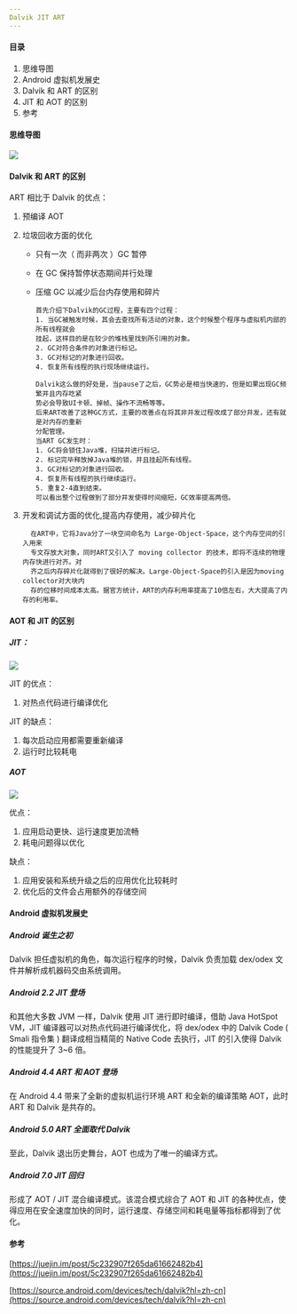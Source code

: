 ```yaml
---
Dalvik JIT ART
---
```


#### 目录

1. 思维导图
2. Android 虚拟机发展史
3. Dalvik 和 ART 的区别
4. JIT 和 AOT 的区别
5. 参考

#### 思维导图

![](https://i.loli.net/2018/12/30/5c2847c900abb.png)


#### Dalvik 和 ART 的区别

ART 相比于 Dalvik 的优点：

1. 预编译 AOT
2. 垃圾回收方面的优化
   - 只有一次（ 而非两次 ）GC 暂停
   - 在 GC 保持暂停状态期间并行处理
   - 压缩 GC 以减少后台内存使用和碎片
     
         首先介绍下Dalvik的GC过程，主要有四个过程：  
         1. 当GC被触发时候，其会去查找所有活动的对象，这个时候整个程序与虚拟机内部的所有线程就会
         挂起，这样目的是在较少的堆栈里找到所引用的对象。  
         2. GC对符合条件的对象进行标记。  
         3. GC对标记的对象进行回收。  
         4. 恢复所有线程的执行现场继续运行。
            
         Dalvik这么做的好处是，当pause了之后，GC势必是相当快速的，但是如果出现GC频繁并且内存吃紧
         势必会导致UI卡顿、掉帧、操作不流畅等等。
         后来ART改善了这种GC方式，主要的改善点在将其非并发过程改成了部分并发，还有就是对内存的重新
         分配管理。  
         当ART GC发生时：  
         1. GC将会锁住Java堆，扫描并进行标记。
         2. 标记完毕释放掉Java堆的锁，并且挂起所有线程。
         3. GC对标记的对象进行回收。
         4. 恢复所有线程的执行继续运行。
         5. 重复2-4直到结束。  
         可以看出整个过程做到了部分并发使得时间缩短，GC效率提高两倍。

3. 开发和调试方面的优化,提高内存使用，减少碎片化
   
         在ART中，它将Java分了一块空间命名为 Large-Object-Space，这个内存空间的引入用来
         专文存放大对象，同时ART又引入了 moving collector 的技术，即将不连续的物理内存快进行对齐。对
         齐之后内存碎片化就得到了很好的解决。Large-Object-Space的引入是因为moving collector对大块内
         存的位移时间成本太高。据官方统计，ART的内存利用率提高了10倍左右，大大提高了内存的利用率。

#### AOT 和 JIT 的区别

##### JIT：

![](https://i.loli.net/2018/12/30/5c28227e9df60.png)

JIT 的优点：

1. 对热点代码进行编译优化

JIT 的缺点：

1. 每次启动应用都需要重新编译
2. 运行时比较耗电

##### AOT

![](https://i.loli.net/2018/12/30/5c283927b3b96.png)

优点：

1. 应用启动更快、运行速度更加流畅
2. 耗电问题得以优化

缺点：

1. 应用安装和系统升级之后的应用优化比较耗时
2. 优化后的文件会占用额外的存储空间



#### Android 虚拟机发展史

##### Android 诞生之初

Dalvik 担任虚拟机的角色，每次运行程序的时候，Dalvik 负责加载 dex/odex 文件并解析成机器码交由系统调用。

##### Android 2.2 JIT 登场

和其他大多数 JVM 一样，Dalvik 使用 JIT 进行即时编译，借助 Java HotSpot VM，JIT 编译器可以对热点代码进行编译优化，将 dex/odex 中的 Dalvik Code ( Smali 指令集 ) 翻译成相当精简的 Native Code 去执行，JIT 的引入使得 Dalvik 的性能提升了 3~6 倍。

##### Android 4.4 ART 和 AOT 登场

在 Android 4.4 带来了全新的虚拟机运行环境 ART 和全新的编译策略 AOT，此时 ART 和 Dalvik 是共存的。

##### Android 5.0 ART 全面取代 Dalvik

至此，Dalvik 退出历史舞台，AOT 也成为了唯一的编译方式。

##### Android 7.0 JIT 回归

形成了 AOT / JIT 混合编译模式。该混合模式综合了 AOT 和 JIT 的各种优点，使得应用在安全速度加快的同时，运行速度、存储空间和耗电量等指标都得到了优化。

#### 参考

[https://juejin.im/post/5c232907f265da61662482b4](https://juejin.im/post/5c232907f265da61662482b4)

[https://source.android.com/devices/tech/dalvik?hl=zh-cn](https://source.android.com/devices/tech/dalvik?hl=zh-cn)
